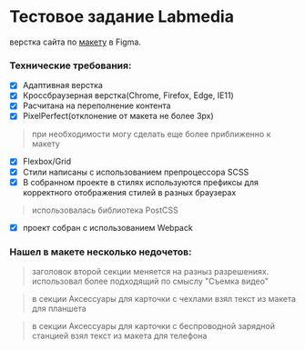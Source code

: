 # Тестовое задание Labmedia 

верстка сайта по [макету](https://www.figma.com/file/GspxVH8DVwrF3KxiJCRrXQ/Eldorado_job?node-id=0%3A1&viewport=0%2C0%2C1) в Figma.

 ### Технические требования:

 - [x] Адаптивная верстка
 - [x] Кроссбраузерная верстка(Chrome, Firefox, Edge, IE11)
 - [x] Расчитана на переполнение контента
 - [x] PixelPerfect(отклонение от макета не более 3px) 
  > при необходимости могу сделать еще более приближенно к макету
 - [x] Flexbox/Grid
 - [x] Стили написаны с использованием препроцессора SCSS
 - [x] В собранном проекте в стилях используются префиксы для корректного отображения стилей в разных браузерах
  > использовалась библиотека PostCSS
 - [x] проект собран с использованием Webpack


### Нашел в макете несколько недочетов:

> заголовок второй секции меняется на разныз разрешениях. использовал более подходящий по смыслу "Съемка видео"

> в секции Аксессуары для карточки с чехлами взял текст из макета для планшета

> в секции Аксессуары для карточки с беспроводной зарядной станцией взял текст из макета для телефона
